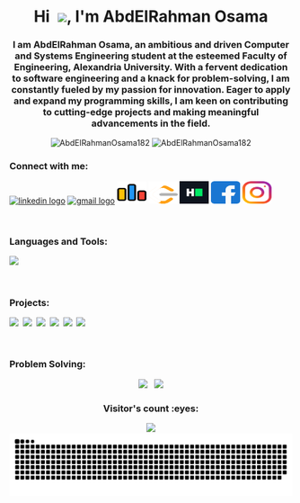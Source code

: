 <h1 align="center">Hi&ensp;<img src="https://media.giphy.com/media/hvRJCLFzcasrR4ia7z/giphy.gif" width="30">, I'm AbdElRahman Osama</h1>
<h3 align="center">I am AbdElRahman Osama, an ambitious and driven Computer and Systems Engineering student at the esteemed Faculty of Engineering, Alexandria University. With a fervent dedication to software engineering and a knack for problem-solving, I am constantly fueled by my passion for innovation. Eager to apply and expand my programming skills, I am keen on contributing to cutting-edge projects and making meaningful advancements in the field.</h3>
<p align="center">
    <picture>
        <source media="(prefers-color-scheme: dark)" srcset="https://github-readme-stats.vercel.app/api?username=AbdElRahmanOsama182&show_icons=true&locale=en&theme=dark&hide=issues&show=prs_merged&rank_icon=github" height="180em" />
        <source media="(prefers-color-scheme: light)" srcset="https://github-readme-stats.vercel.app/api?username=AbdElRahmanOsama182&show_icons=true&locale=en&theme=light&hide=issues&show=prs_merged&rank_icon=github" height="180em" />
        <img height="180em" src="https://github-readme-stats.vercel.app/api?username=AbdElRahmanOsama182&show_icons=true&locale=en&theme=dark&hide=issues&show=prs_merged&rank_icon=github" alt="AbdElRahmanOsama182" />
    </picture>
    <picture>
        <source media="(prefers-color-scheme: dark)" srcset="https://github-readme-stats.vercel.app/api/top-langs/?username=AbdElRahmanOsama182&layout=compact&theme=dark" height="180em" />
        <source media="(prefers-color-scheme: light)" srcset="https://github-readme-stats.vercel.app/api/top-langs/?username=AbdElRahmanOsama182&layout=compact&theme=light" height="180em" />
        <img height="180em" src="https://github-readme-stats.vercel.app/api/top-langs/?username=AbdElRahmanOsama182&layout=compact&theme=dark" alt=AbdElRahmanOsama182 />
    </picture>
</p>
<h3 align="left">Connect with me:</h3>
<p align="left">
    <!-- LinkedIn -->
    <a href="https://linkedin.com/in/AbdElRahmanOsama2" target="blank"><img src="https://raw.githubusercontent.com/maurodesouza/profile-readme-generator/master/src/assets/icons/social/linkedin/default.svg" width="52" height="40" alt="linkedin logo" /></a>
    <!-- Gmail -->
    <a href="mailto:bodyusama207@gmail.com" target="blank"><img src="https://skillicons.dev/icons?i=gmail&theme=light" width="52" height="40" alt="gmail logo" /></a>
    <!-- Codeforces -->
    <a href="https://codeforces.com/profile/AbdElRahmanOsama2" target="blank"><img src="https://raw.githubusercontent.com/teamedwardforever/Readme-Generator/71f25dd8b98329b168142a6b782a107b75eab178/svg/Social/codeforces.svg" alt="AbdElRahmanOsama2" width="52" height="40" /></a>
    <!-- LeetCode -->
    <a href="https://www.leetcode.com/AbdELRahmanOsama2" target="blank"><img src="https://raw.githubusercontent.com/teamedwardforever/Readme-Generator/71f25dd8b98329b168142a6b782a107b75eab178/svg/Social/leet-code.svg" alt="AbdELRahmanOsama2" width="52" height="40" /></a>
    <!-- Hackerrank -->
    <a href="https://www.hackerrank.com/bodyusama207" target="blank"><img src="https://raw.githubusercontent.com/teamedwardforever/Readme-Generator/71f25dd8b98329b168142a6b782a107b75eab178/svg/Social/hackerrank.svg" alt="bodyusama207" width="52" height="40" /></a>
    <!-- Facebook -->
    <a href="https://fb.com/abdelrahman.osama.218" target="blank"><img src="https://raw.githubusercontent.com/teamedwardforever/Readme-Generator/71f25dd8b98329b168142a6b782a107b75eab178/svg/Social/facebook.svg" alt="abdelrahman.osama.218" width="52" height="40" /></a>
    <!-- Instagram -->
    <a href="https://instagram.com/abd.elrahman.osama" target="blank"><img src="https://raw.githubusercontent.com/teamedwardforever/Readme-Generator/71f25dd8b98329b168142a6b782a107b75eab178/svg/Social/instagram.svg" alt="abd.elrahman.osama" width="52" height="40" /></a>
</p>
<br>
<h3 align="left">Languages and Tools:</h3>
<p align="left">
    <img src="https://skillicons.dev/icons?i=c,cpp,python,r,java,js,svelte,html,css,bootstrap,vue,tailwind,vuetify,spring,matlab,figma,postman,sklearn,opencv,pytorch,tensorflow,ros,arduino,git,linux,ubuntu,anaconda,bash,cmake,latex,md,notion&perline=8" />
</p>
<br>
<h3 align="left">Projects:</h3>
<!-- [![Readme Card](https://github-readme-stats.vercel.app/api/pin/?username=anuraghazra&repo=github-readme-stats)](https://github.com/anuraghazra/github-readme-stats) -->
<p align="left">
    <a href="https://github.com/AbdElRahmanOsama182/MailServer" target="blank"><picture>
            <source media="(prefers-color-scheme: dark)" srcset="https://github-readme-stats.vercel.app/api/pin/?username=AbdElRahmanOsama182&repo=MailServer&description_lines_count=3&theme=dark" />
            <source media="(prefers-color-scheme: light)" srcset="https://github-readme-stats.vercel.app/api/pin/?username=AbdElRahmanOsama182&repo=MailServer&description_lines_count=3" />
            <img src="https://github-readme-stats.vercel.app/api/pin/?username=AbdElRahmanOsama182&repo=MailServer&description_lines_count=3" /></picture></a>&nbsp;
    <a href="https://github.com/AbdElRahmanOsama182/Concurrency-Simulation" target="blank"><picture>
            <source media="(prefers-color-scheme: dark)" srcset="https://github-readme-stats.vercel.app/api/pin/?username=AbdElRahmanOsama182&repo=Concurrency-Simulation&description_lines_count=3&theme=dark" />
            <source media="(prefers-color-scheme: light)" srcset="https://github-readme-stats.vercel.app/api/pin/?username=AbdElRahmanOsama182&repo=Concurrency-Simulation&description_lines_count=3" />
            <img src="https://github-readme-stats.vercel.app/api/pin/?username=AbdElRahmanOsama182&repo=Concurrency-Simulation&description_lines_count=3" /></picture></a>&nbsp;
    <a href="https://github.com/AbdElRahmanOsama182/Paint" target="blank"><picture>
            <source media="(prefers-color-scheme: dark)" srcset="https://github-readme-stats.vercel.app/api/pin/?username=AbdElRahmanOsama182&repo=Paint&description_lines_count=3&theme=dark" />
            <source media="(prefers-color-scheme: light)" srcset="https://github-readme-stats.vercel.app/api/pin/?username=AbdElRahmanOsama182&repo=Paint&description_lines_count=3" />
            <img src="https://github-readme-stats.vercel.app/api/pin/?username=AbdElRahmanOsama182&repo=Paint&description_lines_count=3" /></picture></a>&nbsp;
    <a href="https://github.com/AbdElRahmanOsama182/Equator" target="blank"><picture>
            <source media="(prefers-color-scheme: dark)" srcset="https://github-readme-stats.vercel.app/api/pin/?username=AbdElRahmanOsama182&repo=Equator&description_lines_count=3&theme=dark" />
            <source media="(prefers-color-scheme: light)" srcset="https://github-readme-stats.vercel.app/api/pin/?username=AbdElRahmanOsama182&repo=Equator&description_lines_count=3" />
            <img src="https://github-readme-stats.vercel.app/api/pin/?username=AbdElRahmanOsama182&repo=Equator&description_lines_count=3" /></picture></a>&nbsp;
    <a href="https://github.com/AbdElRahmanOsama182/RECI-BEE" target="blank"><picture>
            <source media="(prefers-color-scheme: dark)" srcset="https://github-readme-stats.vercel.app/api/pin/?username=AbdElRahmanOsama182&repo=LeetCode-Problems&description_lines_count=3&theme=dark" />
            <source media="(prefers-color-scheme: light)" srcset="https://github-readme-stats.vercel.app/api/pin/?username=AbdElRahmanOsama182&repo=LeetCode-Problems&description_lines_count=3" />
            <img src="https://github-readme-stats.vercel.app/api/pin/?username=AbdElRahmanOsama182&repo=LeetCode-Problems&description_lines_count=3" /></picture></a>&nbsp;
    <a href="https://github.com/AbdElRahmanOsama182/SimpleCalculator" target="blank"><picture>
            <source media="(prefers-color-scheme: dark)" srcset="https://github-readme-stats.vercel.app/api/pin/?username=AbdElRahmanOsama182&repo=SimpleCalculator&description_lines_count=3&theme=dark" />
            <source media="(prefers-color-scheme: light)" srcset="https://github-readme-stats.vercel.app/api/pin/?username=AbdElRahmanOsama182&repo=SimpleCalculator&description_lines_count=3" />
            <img src="https://github-readme-stats.vercel.app/api/pin/?username=AbdElRahmanOsama182&repo=SimpleCalculator&description_lines_count=3" /></picture></a>&nbsp;
</p>
<br>
<h3 align="left">Problem Solving:</h3>
<p align="center">
    <a href="https://codeforces.com/profile/AbdElRahmanOsama2"><picture>
            <source media="(prefers-color-scheme: dark)" srcset="https://codeforces-readme-stats.vercel.app/api/card?username=AbdElRahmanOsama2&theme=dark" height="260" />
            <source media="(prefers-color-scheme: light)" srcset="https://codeforces-readme-stats.vercel.app/api/card?username=AbdElRahmanOsama2" height="260" />
            <img src="https://codeforces-readme-stats.vercel.app/api/card?username=AbdElRahmanOsama2&theme=dark" height="260" /></picture></a>&nbsp;&nbsp;
    <a href="https://www.leetcode.com/AbdElRahmanOsama2"><picture>
            <source media="(prefers-color-scheme: dark)" srcset="https://leetcard.jacoblin.cool/AbdElRahmanOsama2?ext=heatmap&theme=dark&hide=ranking" height="260" />
            <source media="(prefers-color-scheme: light)" srcset="https://leetcard.jacoblin.cool/AbdElRahmanOsama2?ext=heatmap&theme=light&hide=ranking" height="260" />
            <img src="https://leetcard.jacoblin.cool/AbdElRahmanOsama2?ext=heatmap&theme=dark&hide=ranking" height="260" /></picture></a>
</p>
<div align="center">
    <h3 align="center">Visitor's count :eyes:</h3>
    <img src="https://profile-counter.glitch.me/AbdElRahmanOsama182/count.svg?"  />
</div>
<div align="center">
    <picture>
        <source media="(prefers-color-scheme: dark)" srcset="https://raw.githubusercontent.com/AbdElRahmanOsama182/AbdElRahmanOsama182/output/github-contribution-grid-snake-dark.svg">
        <source media="(prefers-color-scheme: light)" srcset="https://raw.githubusercontent.com/AbdElRahmanOsama182/AbdElRahmanOsama182/output/github-contribution-grid-snake.svg">
        <img alt="github contribution grid snake animation" src="https://raw.githubusercontent.com/AbdElRahmanOsama182/AbdElRahmanOsama182/output/github-contribution-grid-snake.svg">
    </picture>
</div>
<!-- <img src="https://raw.githubusercontent.com/Trilokia/Trilokia/379277808c61ef204768a61bbc5d25bc7798ccf1/bottom_header.svg" /> -->
